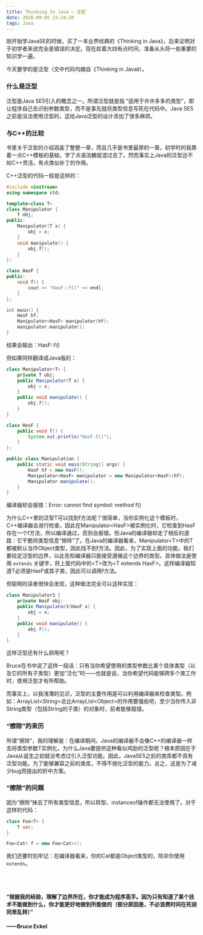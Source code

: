 ```yaml
---
title: Thinking In Java — 泛型
date: 2016-09-05 23:24:10
tags: Java
---
```


刚开始学JavaSE的时候，买了一本业界经典的《Thinking in Java》，后来证明对于初学者来说完全是错误的决定。现在趁着大四有点时间，准备从头将一些重要的知识学一遍。

今天要学的是泛型（文中代码均摘自《Thinking in Java》）。

### 什么是泛型

泛型是Java SE5引入的概念之一。所谓泛型就是指 “适用于许许多多的类型”，即让程序自己去识别参数类型，而不是事先就将类型信息写死在代码中。Java SE5之前是没法使用泛型的，这给Java泛型的设计添加了很多麻烦。

### 与C++的比较

书里关于泛型的介绍涵盖了整整一章，而且几乎是书里最厚的一章。初学时的我靠着一点C++模板的基础，学了点语法糖就混过去了。然而事实上Java的泛型远不如C++灵活，有点类似补丁的作用。

C++泛型的代码一般是这样的：

```c++
#include <iostream>
using namespace std;

template<class T>
class Manipulator {
	T obj;
public:
	Manipulator(T x) {
		obj = x;
	}
	void manipulate() {
		obj.f();
	}
};

class HasF {
public:
	void f() {
		cout << "HasF::f()" << endl;
	}
};

int main() {
	HasF hf;
	Manipulator<HasF> manipulator(hf);
	manipulator.manipulate();
}
```

结果会输出：HasF::f()

但如果同样翻译成Java版的：

```java
class Manipulator<T> {
	private T obj;
	public Manipulator(T x) {
		obj = x;
	}
	public void manipulate() {
		obj.f();
	}
}

class HasF {
    public void f() {
        System.out.println("HasF.f()");
    }
};

public class Manipulation {
	public static void main(String[] args) {
		HasF hf = new HasF();
		Manipulator<HasF> manipulator = new Manipulator<HasF>(hf);
		Manipulator.manipulate();
	}
}
```

编译器却会报错：Error: cannot find symbol: method f()

为什么C++里的泛型T可以找到f方法呢？很简单，当你实例化这个模板时，C++编译器会进行检查，因此在Manipulator\<HasF\>被实例化时，它检查到HasF存在一个f方法，所以编译通过，否则会报错。但Java的编译器却走了相反的道路：它干脆将类型信息“擦除”了。在Java的编译器看来，Manipulator\<T\>中的T都被默认当作Object类型，因此找不到f方法。因此，为了实现上面的功能，我们要给定泛型的边界，以此告知编译器只能接受遵循这个边界的类型。具体做法是使用 `extends` 关键字，将上面代码中的\<T\>改为\<T extends HasF\>。这样编译器知道T必须是HasF或其子类，因此可以调用f方法。

但聪明的读者很快会发现，这种做法完全可以这样实现：

```java
class Manipulator3 {
	private HasF obj;
	public Manipulator3(HasF x) {
		obj = x;
	}
	public void manipulate() {
		obj.f();
	}
}
```

这样泛型还有什么卵用呢？

Bruce在书中说了这样一段话：只有当你希望使用的类型参数比某个具体类型（以及它的所有子类型）更加“泛化”时——也就是说，当你希望代码能够跨多个类工作时，使用泛型才有所帮助。

而事实上，以我浅薄的见识，泛型的主要作用是可以利用编译器来检查类型。例如：ArrayList\<String\>总比ArrayList\<Object\>的作用要强些吧，至少当你传入非String类型（包括String的子类）的对象时，前者能够报错。

### “擦除”的来历

所谓“擦除”，我的理解是：在编译期间，Java的编译器不会像C++的编译器一样去将类型参数T实例化。为什么Java要提供这种看似鸡肋的泛型呢？根本原因在于Java从诞生之初就没考虑过引入泛型功能。因此，JavaSE5之前的类库都不具有泛型功能。为了能够兼容之前的类库，不得不弱化泛型的能力。总之，这是为了减少bug而提出的折中方案。

### “擦除”的问题

因为“擦除”抹去了所有类型信息，所以转型、instanceof操作都无法使用了。对于这样的代码：

```java
class Foo<T> {
    T var;
}

Foo<Cat> f = new Foo<Cat>();
```

我们还要时刻牢记：在编译器看来，你的Cat都是Object类型的，除非你使用 `extends`。

<br/>

<br/>

#### “根据我的经验，理解了边界所在，你才能成为程序高手。因为只有知道了某个技术不能做到什么，你才能更好地做到所能做的（部分原因是，不必浪费时间在死胡同里乱转）”

#### ——Bruce Eckel

